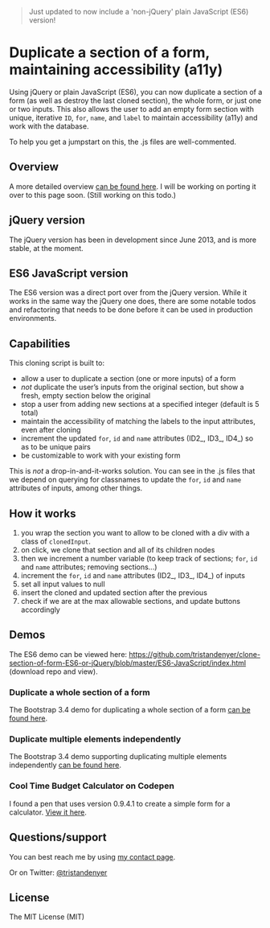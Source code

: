 > Just updated to now include a 'non-jQuery' plain JavaScript (ES6) version!

# Duplicate a section of a form, maintaining accessibility (a11y)

Using jQuery or plain JavaScript (ES6), you can now duplicate a section of a form (as well as destroy the last cloned section), the whole form, or just one or two inputs. This also allows the user to add an empty form section with unique, iterative `ID`, `for`, `name`, and `label` to maintain accessibility (a11y) and work with the database.

To help you get a jumpstart on this, the .js files are well-commented.

## Overview

A more detailed overview [can be found here](https://tristandenyer.com/using-jquery-to-duplicate-a-section-of-a-form-maintaining-accessibility/ "can be found here"). I will be working on porting it over to this page soon. (Still working on this todo.)

## jQuery version

The jQuery version has been in development since June 2013, and is more stable, at the moment.

## ES6 JavaScript version

The ES6 version was a direct port over from the jQuery version. While it works in the same way the jQuery one does, there are some notable todos and refactoring that needs to be done before it can be used in production environments.

## Capabilities

This cloning script is built to:
- allow a user to duplicate a section (one or more inputs) of a form
- _not_ duplicate the user’s inputs from the original section, but show a fresh, empty section below the original
- stop a user from adding new sections at a specified integer (default is 5 total)
- maintain the accessibility of matching the labels to the input attributes, even after cloning
- increment the updated `for`, `id` and `name` attributes (ID2_, ID3_, ID4_) so as to be unique pairs
- be customizable to work with your existing form

This is _not_ a drop-in-and-it-works solution. You can see in the .js files that we depend on querying for classnames to update the `for`, `id` and `name` attributes of inputs, among other things.

## How it works

1. you wrap the section you want to allow to be cloned with a div with a class of `clonedInput`.
2. on click, we clone that section and all of its children nodes
3. then we increment a number variable (to keep track of sections; `for`, `id` and `name` attributes; removing sections...)
4. increment the `for`, `id` and `name` attributes (ID2_, ID3_, ID4_) of inputs
5. set all input values to null
6. insert the cloned and updated section after the previous
7. check if we are at the max allowable sections, and update buttons accordingly

## Demos

The ES6 demo can be viewed here: https://github.com/tristandenyer/clone-section-of-form-ES6-or-jQuery/blob/master/ES6-JavaScript/index.html (download repo and view).

### Duplicate a whole section of a form

The Bootstrap 3.4 demo for duplicating a whole section of a form [can be found here](https://tristandenyer.com/demos/dynamic-form-bootstrap-3-0.html "View Demo: Duplicate a whole section of a form").

### Duplicate multiple elements independently

The Bootstrap 3.4 demo supporting duplicating multiple elements independently [can be found here](https://tristandenyer.com/demos/dynamic-form-bootstrap-3-3-4-multiple.html "View Demo: Duplicate multiple elements independently").

### Cool Time Budget Calculator on Codepen

I found a pen that uses version 0.9.4.1 to create a simple form for a calculator. [View it here](https://codepen.io/anon/pen/bdJvgG "View Cool Time Budget Calculator on Codepen").

## Questions/support

You can best reach me by using [my contact page](https://tristandenyer.com/contact/ "Contact Tristan Denyer").

Or on Twitter: [@tristandenyer](https://twitter.com/tristandenyer "Tristan Denyer on Twitter")

## License

The MIT License (MIT)
